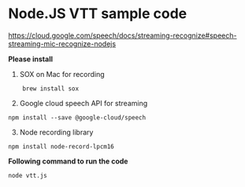 Node.JS VTT sample code
============
https://cloud.google.com/speech/docs/streaming-recognize#speech-streaming-mic-recognize-nodejs

**Please install**

1. SOX on Mac for recording
```
    brew install sox
```

2. Google cloud speech API for streaming
```
npm install --save @google-cloud/speech
```

3. Node recording library
```
npm install node-record-lpcm16
```

**Following command to run the code**
```
node vtt.js
```